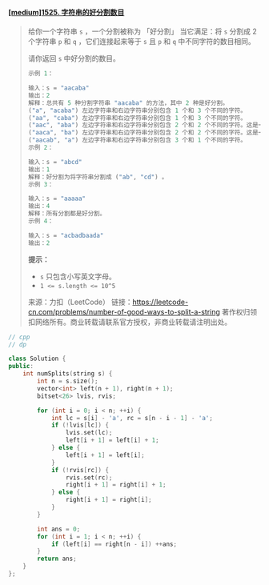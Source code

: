 #### [[medium]1525. 字符串的好分割数目](https://leetcode-cn.com/problems/number-of-good-ways-to-split-a-string/)

> 给你一个字符串 `s` ，一个分割被称为 「好分割」 当它满足：将 `s` 分割成 2 个字符串 `p` 和 `q` ，它们连接起来等于 `s` 且 `p` 和 `q` 中不同字符的数目相同。
>
> 请你返回 `s` 中好分割的数目。
>
> ```python
> 示例 1：
> 
> 输入：s = "aacaba"
> 输出：2
> 解释：总共有 5 种分割字符串 "aacaba" 的方法，其中 2 种是好分割。
> ("a", "acaba") 左边字符串和右边字符串分别包含 1 个和 3 个不同的字符。
> ("aa", "caba") 左边字符串和右边字符串分别包含 1 个和 3 个不同的字符。
> ("aac", "aba") 左边字符串和右边字符串分别包含 2 个和 2 个不同的字符。这是一个好分割。
> ("aaca", "ba") 左边字符串和右边字符串分别包含 2 个和 2 个不同的字符。这是一个好分割。
> ("aacab", "a") 左边字符串和右边字符串分别包含 3 个和 1 个不同的字符。
> 示例 2：
> 
> 输入：s = "abcd"
> 输出：1
> 解释：好分割为将字符串分割成 ("ab", "cd") 。
> 示例 3：
> 
> 输入：s = "aaaaa"
> 输出：4
> 解释：所有分割都是好分割。
> 示例 4：
> 
> 输入：s = "acbadbaada"
> 输出：2
> 
> ```
>
> **提示：**
>
> - `s` 只包含小写英文字母。
> - `1 <= s.length <= 10^5`
>
> 来源：力扣（LeetCode）
> 链接：https://leetcode-cn.com/problems/number-of-good-ways-to-split-a-string
> 著作权归领扣网络所有。商业转载请联系官方授权，非商业转载请注明出处。



```cpp
// cpp
// dp

class Solution {
public:
    int numSplits(string s) {
        int n = s.size();
        vector<int> left(n + 1), right(n + 1);
        bitset<26> lvis, rvis;

        for (int i = 0; i < n; ++i) {
            int lc = s[i] - 'a', rc = s[n - i - 1] - 'a';
            if (!lvis[lc]) {
                lvis.set(lc);
                left[i + 1] = left[i] + 1;
            } else {
                left[i + 1] = left[i];
            }
            if (!rvis[rc]) {
                rvis.set(rc);
                right[i + 1] = right[i] + 1;
            } else {
                right[i + 1] = right[i];
            }
        }

        int ans = 0;
        for (int i = 1; i < n; ++i) {
            if (left[i] == right[n - i]) ++ans;
        }
        return ans;
    }
};
```

